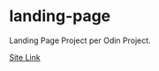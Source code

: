 # landing-page
Landing Page Project per Odin Project.

<a href="https://chrstinalin.github.io/landing-page">Site Link</a>
